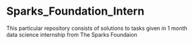 # Sparks_Foundation_Intern

This particular repository consists of solutions to tasks given in 1 month data science internship from The Sparks Foundaion
